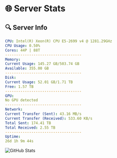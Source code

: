 # 🌐 Server Stats
## 🔍 Server Info
```yaml
CPU: Intel(R) Xeon(R) CPU E5-2699 v4 @ 1281.29GHz
CPU Usage: 0.50%
Cores: 44P | 88T
-----------------------------------
Memory:
Current Usage: 145.27 GB/503.74 GB
Available: 355.00 GB
-----------------------------------
Disk:
Current Usage: 52.01 GB/1.71 TB
Free: 1.57 TB
-----------------------------------
GPU:
No GPU detected
-----------------------------------
Network:
Current Transfer (Sent): 43.16 MB/s
Current Transfer (Received): 533.60 KB/s
Total Sent: 174.41 TB
Total Received: 2.55 TB
-----------------------------------
Uptime:
26d 1h 9m 44s
```
![GitHub Stats](https://img.shields.io/badge/Updated-2025-03-05_23:53:02-blue)